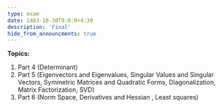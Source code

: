 ```yaml
---
type: exam
date: 1403-10-30T9:0:0+4:30
description: 'Final'
hide_from_announcments: true
---
```

**Topics:**
1. Part 4 (Determinant)
2. Part 5 (Eigenvectors and Eigenvalues, Singular Values and Singular Vectors, Symmetric Matrices and Quadratic Forms, Diagonalization, Matrix Factorization, SVD)
3. Part 6 (Norm Space, Derivatives and Hessian , Least squares)
